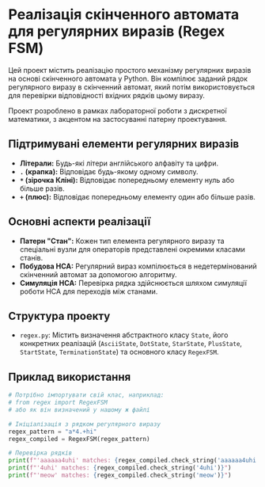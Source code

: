 # Реалізація скінченного автомата для регулярних виразів (Regex FSM)

Цей проект містить реалізацію простого механізму регулярних виразів на основі скінченного автомата у Python. Він компілює заданий рядок регулярного виразу в скінченний автомат, який потім використовується для перевірки відповідності вхідних рядків цьому виразу.

Проект розроблено в рамках лабораторної роботи з дискретної математики, з акцентом на застосуванні патерну проектування.

## Підтримувані елементи регулярних виразів

* **Літерали:** Будь-які літери англійського алфавіту та цифри.
* **`.` (крапка):** Відповідає будь-якому одному символу.
* **`*` (зірочка Кліні):** Відповідає попередньому елементу нуль або більше разів.
* **`+` (плюс):** Відповідає попередньому елементу один або більше разів.

## Основні аспекти реалізації

* **Патерн "Стан":** Кожен тип елемента регулярного виразу та спеціальні вузли для операторів представлені окремими класами станів.
* **Побудова НСА:** Регулярний вираз компілюється в недетермінований скінченний автомат за допомогою алгоритму.
* **Симуляція НСА:** Перевірка рядка здійснюється шляхом симуляції роботи НСА для переходів між станами.

## Структура проекту

* `regex.py`: Містить визначення абстрактного класу `State`, його конкретних реалізацій (`AsciiState`, `DotState`, `StarState`, `PlusState`, `StartState`, `TerminationState`) та основного класу `RegexFSM`.

## Приклад використання

```python
# Потрібно імпортувати свій клас, наприклад:
# from regex import RegexFSM
# або як він визначений у нашому ж файлі

# Ініціалізація з рядком регулярного виразу
regex_pattern = "a*4.+hi"
regex_compiled = RegexFSM(regex_pattern)

# Перевірка рядків
print(f"'aaaaaa4uhi' matches: {regex_compiled.check_string('aaaaaa4uhi')}") # Очікується: True
print(f"'4uhi' matches: {regex_compiled.check_string('4uhi')}")             # Очікується: True
print(f"'meow' matches: {regex_compiled.check_string('meow')}")           # Очікується: False
